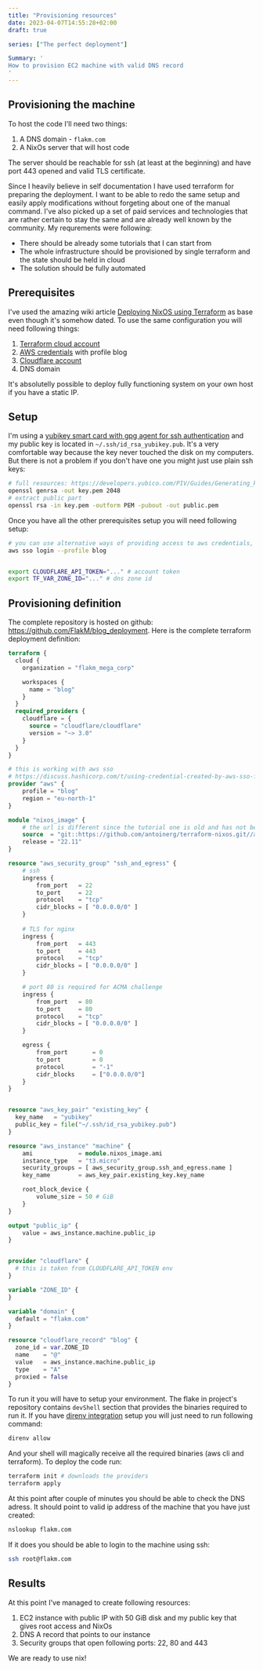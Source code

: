```yaml
---
title: "Provisioning resources"
date: 2023-04-07T14:55:28+02:00
draft: true

series: ["The perfect deployment"]

Summary: '
How to provision EC2 machine with valid DNS record
'
---
```



## Provisioning the machine

To host the code I'll need two things:

1. A DNS domain - `flakm.com`
2. A NixOs server that will host code

The server should be reachable for ssh (at least at the beginning) and have port 443 opened and valid TLS certificate.

Since I heavily believe in self documentation I have used terraform for preparing the deployment.
I want to be able to redo the same setup and easily apply modifications without forgeting about one of the manual command.
I've also picked up a set of paid services and technologies that are rather certain to stay the same and are already well known by the community.
My requrements were following: 

- There should be already some tutorials that I can start from
- The whole infrastructure should be provisioned by single terraform and the state should be held in cloud
- The solution should be fully automated

## Prerequisites

I've used the amazing wiki article [Deploying NixOS using Terraform](https://nix.dev/tutorials/deploying-nixos-using-terraform) as base even though it's somehow dated.
To use the same configuration you will need following things:

1. [Terraform cloud account](https://app.terraform.io/)
2. [AWS credentials](https://registry.terraform.io/providers/hashicorp/aws/latest/docs#authentication) with profile blog
3. [Cloudflare account](https://www.cloudflare.com/) 
4. DNS domain

It's absolutelly possible to deploy fully functioning system on your own host if you have a static IP.

## Setup


I'm using a [yubikey smart card with gpg agent for ssh authentication](https://github.com/drduh/YubiKey-Guide#configure-smartcard) and my public key is located in `~/.ssh/id_rsa_yubikey.pub`.
It's a very comfortable way because the key never touched the disk on my computers. But there is not a problem if you don't have one you might just use plain ssh keys:

```bash
# full resources: https://developers.yubico.com/PIV/Guides/Generating_keys_using_OpenSSL.html
openssl genrsa -out key.pem 2048
# extract public part
openssl rsa -in key.pem -outform PEM -pubout -out public.pem
```

Once you have all the other prerequisites setup you will need following setup:

```bash
# you can use alternative ways of providing access to aws credentials, especcially in CI/CD
aws sso login --profile blog


export CLOUDFLARE_API_TOKEN="..." # account token
export TF_VAR_ZONE_ID="..." # dns zone id
```

## Provisioning definition

The complete repository is hosted on github: https://github.com/FlakM/blog_deployment. Here is the complete terraform deployment definition:

```tf
terraform {
  cloud {
    organization = "flakm_mega_corp"

    workspaces {
      name = "blog"
    }
  }
  required_providers {
    cloudflare = {
      source = "cloudflare/cloudflare"
      version = "~> 3.0"
    }
  }
}

# this is working with aws sso 
# https://discuss.hashicorp.com/t/using-credential-created-by-aws-sso-for-terraform/23075/5
provider "aws" {
    profile = "blog"
    region = "eu-north-1"
}

module "nixos_image" {
    # the url is different since the tutorial one is old and has not been updated
    source  = "git::https://github.com/antoinerg/terraform-nixos.git//aws_image_nixos?ref=bcbddcb246f8d5b2ae879bf101154b74a78b6bc4"
    release = "22.11"
}

resource "aws_security_group" "ssh_and_egress" {
    # ssh
    ingress {
        from_port   = 22
        to_port     = 22
        protocol    = "tcp"
        cidr_blocks = [ "0.0.0.0/0" ]
    }
   
    # TLS for nginx
    ingress {
        from_port   = 443
        to_port     = 443
        protocol    = "tcp"
        cidr_blocks = [ "0.0.0.0/0" ]
    }

    # port 80 is required for ACMA challenge
    ingress {
        from_port   = 80
        to_port     = 80
        protocol    = "tcp"
        cidr_blocks = [ "0.0.0.0/0" ]
    }

    egress {
        from_port       = 0
        to_port         = 0
        protocol        = "-1"
        cidr_blocks     = ["0.0.0.0/0"]
    }
}


resource "aws_key_pair" "existing_key" {
  key_name   = "yubikey"
  public_key = file("~/.ssh/id_rsa_yubikey.pub")
}

resource "aws_instance" "machine" {
    ami             = module.nixos_image.ami
    instance_type   = "t3.micro"
    security_groups = [ aws_security_group.ssh_and_egress.name ]
    key_name        = aws_key_pair.existing_key.key_name

    root_block_device {
        volume_size = 50 # GiB
    }
}

output "public_ip" {
    value = aws_instance.machine.public_ip
}


provider "cloudflare" {
  # this is taken from CLOUDFLARE_API_TOKEN env 
}

variable "ZONE_ID" {
}

variable "domain" {
  default = "flakm.com"
}

resource "cloudflare_record" "blog" {
  zone_id = var.ZONE_ID
  name    = "@"
  value   = aws_instance.machine.public_ip
  type    = "A"
  proxied = false
}
```

To run it you will have to setup your environment. The flake in project's repository contains `devShell` section that provides the binaries required to run it.
If you have [direnv integration](https://nixos.wiki/wiki/Flakes#Direnv_integration) setup you will just need to run following command:

```bash
direnv allow
```

And your shell will magically receive all the required binaries (aws cli and terraform).
To deploy the code run:


```bash
terraform init # downloads the providers
terraform apply
```

At this point after couple of minutes you should be able to check the DNS adress.
It should point to valid ip address of the machine that you have just created:

```bash
nslookup flakm.com
```

If it does you should be able to login to the machine using ssh: 

```bash
ssh root@flakm.com
```

## Results

At this point I've managed to create following resources:

1. EC2 instance with public IP with 50 GiB disk and my public key that gives root access and NixOs
2. DNS A record that points to our instance
3. Security groups that open following ports: 22, 80 and 443 

We are ready to use nix!
